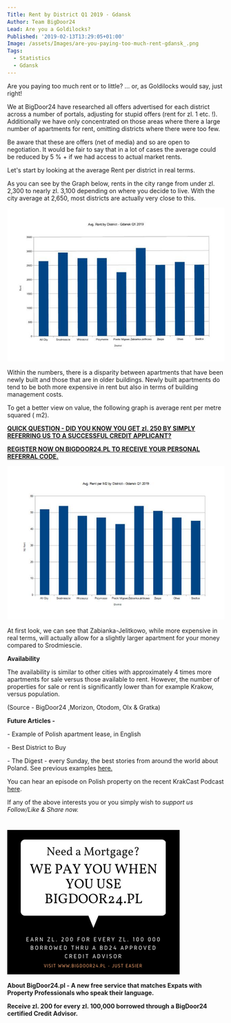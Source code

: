 ```yaml
---
Title: Rent by District Q1 2019 - Gdansk
Author: Team BigDoor24
Lead: Are you a Goldilocks?
Published: '2019-02-13T13:29:05+01:00'
Image: /assets/Images/are-you-paying-too-much-rent-gdansk_.png
Tags:
  - Statistics
  - Gdansk
---
```

Are you paying too much rent or to little? ... or, as Goldilocks would say, just right!

We at BigDoor24 have researched all offers advertised for each district across a number of portals, adjusting for stupid offers (rent for zl. 1 etc. !). Additionally we have only concentrated on those areas where there a large number of apartments for rent, omitting districts where there were too few.

Be aware that these are offers (net of media) and so are open to negotiation. It would be fair to say that in a lot of cases the average could be reduced by 5 % + if we had access to actual market rents.

Let's start by looking at the average Rent per district in real terms.

As you can see by the Graph below, rents in the city range from under zl. 2,300 to nearly zl. 3,100 depending on where you decide to live. With the city average at 2,650, most districts are actually very close to this.

![](../assets/Images/gdanskrent.jpg)

Within the numbers, there is a disparity between apartments that have been newly built and those that are in older buildings. Newly built apartments do tend to be both more expensive in rent but also in terms of building management costs.

To get a better view on value, the following graph is average rent per metre squared ( m2).

[**QUICK QUESTION - DID YOU KNOW YOU GET zl. 250 BY SIMPLY REFERRING US TO A SUCCESSFUL CREDIT APPLICANT?**](https://bigdoor24.pl/)

[**REGISTER NOW ON BIGDOOR24.PL TO RECEIVE YOUR PERSONAL REFERRAL CODE.**](https://bigdoor24.pl/)

![](../assets/Images/gdanskm2img0.jpg)

At first look, we can see that Zabianka-Jelitkowo, while more expensive in real terms, will actually allow for a slightly larger apartment for your money compared to Srodmiescie.

**Availability**

The availability is similar to other cities with approximately 4 times more apartments for sale versus those available to rent. However, the number of properties for sale or rent is significantly lower than for example Krakow, versus population.

(Source - BigDoor24 ,Morizon, Otodom, Olx & Gratka)

**Future Articles -** 

\- Example of Polish apartment lease, in English

\- Best District to Buy

\- The Digest - every Sunday, the best stories from around the world about Poland. See previous examples [here.](https://bigdoor24.pl/blog/posts/2019-01-19-the-digest-20th-january-2019.html)

You can hear an episode on Polish property on the recent KrakCast Podcast [here](https://www.krakcast.pl/e/krakcast-interview-john-naughton/).

If any of the above interests you or you simply wish to _support us Follow/Like & Share now._

# <div class="sharethis-inline-share-buttons"></div>

![](/assets/Images/we-pay.png)

**About BigDoor24.pl -  A new free service that matches Expats with Property Professionals who speak their language.**

**Receive zl. 200 for every zl. 100,000 borrowed through a BigDoor24 certified Credit Advisor.**
